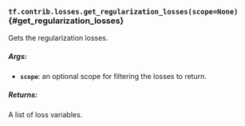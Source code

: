 ### `tf.contrib.losses.get_regularization_losses(scope=None)` {#get_regularization_losses}

Gets the regularization losses.

##### Args:


*  <b>`scope`</b>: an optional scope for filtering the losses to return.

##### Returns:

  A list of loss variables.

